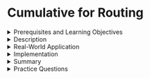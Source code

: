 # Cumulative for Routing

<details><summary>Prerequisites and Learning Objectives</summary>

# Prerequisites

Before going through this topic, the learner should have completed/understand the following:

- Expressions
- Data binding
- Controller and Scopes
- Modules and Components
- Directives
- Services

# Learning Objectives

At the end of the topic, the learner should be able to do the following:

- Define routing in the context of AngularJS
- Implement routing in an AngularJS application

</details>

<details><summary>Description</summary>

## References

[$routeProvider (Official AngularJS Docs)](https://docs.angularjs.org/api/ngRoute/provider/$routeProvider)

[Routing & Multiple Views (Official AngularJS Tutorial)](https://docs.angularjs.org/tutorial/step_09)

## What is routing?

> ✒️ **Definition:** Routing is the process of linking URL locations to specific templates. 

With our current knowledge, if we wanted to implement a single page application we would be reliant on directives such as ng-if or ng-switch. This will do the job of loading and unloading templates just fine. However these options will not update the URL within the browser. This means that if a user wants to bookmark a specific 'page' within our application, they can not do so. The bookmark would always point to the top level 'index.html'. Further, if the user hits the back button within their browser, then it could take them off of the application altogether. Instead, it would be preferable that when a user clicks the back button they are taken to the previous view. 

This is where routing comes in. With routing, when a user clicks on a link within our app the URL will update within the browser and that URL location will be tied to a specific template. This fixes all of the issues we mentioned and also allows us to render templates based on user input without the need for ng-if or ng-switch directives. 

A typical scenario may play out like this: 

- A user clicks on a link within the app.
- The link updates the url from 'index.html' to 'index.html#!/myCoolPage'. 
- The AngularJS router can see the change in the URL and will now render the template associated with the new URL. 

## How can we use routing?

To begin, we need to bring in the angular routing module either from Node Package Manager (NPM) or via a Content Delivery Network (CDN). In this lesson, we will use a CDN to get the necessary files. We've already used a CDN in previous lessons to import the AngularJS framework itself. We will simply include another script element under our import of the AngularJS framework to also include the AngularJS routing module.

```html
<html ng-app="myApp">
    <head>
        <script src="https://code.angularjs.org/1.8.2/angular.min.js" defer></script>
        <script src="https://code.angularjs.org/1.8.2/angular-route.min.js" defer></script>
        ...
    </head>
    ...
</html>
```

Next, we need to include the 'ngRoute' module as a dependency for our application - along with any components that will be used, custom services or directives, ect. 

app.module.js:
```JavaScript
angular.module('myApp', [
    'ngRoute',
    'core',
    'home',
    'myHeader',
    'aboutUs',
    'error'
]);
```

For the next step, we'll set up our 'config.js' file. This file contains a configuration for a Provider type service. The `$routeProvider` is included with the file we imported earlier via the CDN. The `$routeProvider` is chained with a series of `.when()` functions, followed by an optional `.otherwise()` function. The first parameter of the `.when()` function is a string that will match against the URL location within the browser. If there is a match, we can load a specific component as you see below. This uses the 'template' property within the second argument of our function. We could optionally use a templateUrl property and point to a specific html file. A controller property can then be used to also define the controller for the template. This would be fine for a smaller application that doesn't use components. For our purposes, your author recommends following the format below. 

The `.otherwise()` function will apply if there are no matches for any `.when()`. This would include any URL locations with typos i.e. 'index.html/home' vs 'index.html/hom'. It will only take in a string value that matches the pattern on a previous `.when()` definition - this is how it knows which template to load. 

app.config.js:
```JavaScript
angular.
  module('myApp').
  config(['$routeProvider',
    function config($routeProvider) {
      $routeProvider.
      when('/', {
        template: '<home></home>'
      }).
        when('/home', {
          template: '<home></home>'
        }).
        when('/aboutUs', {
          template: '<about-us></about-us>'
        }).
        when('/error', {
          template: '<error></error>'
        }).
        otherwise('/error');
    }
  ]);
```

Finally, we need to include a single ng-view directive into our 'index.html' file. This directive tells the AngularJS framework where to load the templates.

```html
<!doctype html>
<html ng-app="myApp">
    <head>
        <script src="https://code.angularjs.org/1.8.2/angular.min.js" defer></script>
        <script src="https://code.angularjs.org/1.8.2/angular-route.min.js" defer></script>
        <!--All other '.js' files are imported here as well with script elements-->
    </head>
    <body>
        <my-header></my-header>      
        <ng-view></ng-view>
    </body>
</html>
```

Now whenever a user clicks an anchor tag within our application, the href attribute can set the URL location and angular routing will set the current view as appropriate. In our example, the header component contains our navigation links. Notice the `#!/path` syntax. This is what AngularJS expects within anchor tags to property set up routing. 

```html
<div class="header">
    <h1>AngularJS Routing Example</h1>
    <nav>
        <ul class="navList">
            <li class="navListItem"><a class="navListLink" href="#!/home">Home</a></li>
            <li class="navListItem"><a class="navListLink" href="#!/aboutUs">About Us</a></li>
        </ul> 
    </nav>
</div>
```

> 🗒️ **Note:** Be sure to check out the demo folder in the files for this lesson to get access to the full app!

## Why is routing important?

Routing is important because it allows us to create single page applications that are compliant with [deep linking](https://en.wikipedia.org/wiki/Deep_linking). Essentially, this means that our users will be able to bookmark URL locations and be directed to the appropriate template. It also means that backward and forward browser buttons will behave as expected when navigating our application.

</details>

<details><summary>Real-World Application</summary>

Luisa is nearing the end of her studies with AngularJS. Now that she has learned all about routing, she wants to put everything she has learned thus far into practice. Let's help Luisa with the following requirements:

- Create an AngularJS application that includes routing to at least 2 different components.
- One of the components should make use of a service that will perform a query to a public API of your choosing.
- Make use of at least 1 event directive.
- Make use of at least 1 conditional directive.
- Make use of at least 1 filter.

</details>

<details><summary>Implementation</summary>

## Let's help Luisa create a final project!

- For the routing requirement, don't forget these important steps:
  - Import the necessary module from a CDN or NPM
  - Create and customize the 'config.js' file
  - Include 'ngRoute' as a dependency within the app
  - Make sure anchor tags are prefixed with '#!/nameOfPage'
- For the service/http requirement:
  - Ensure you are using a factory service method. Recall that a service created via the service method is a poor choice for asynchronous code
  - Make use of the built-in $http service for easy requests to a public API
- The ng-click directive is an easy choice for an event directive! You can have it fire off your API request.
- The ng-if directive would be a nice choice for the conditional rendering directive requirement. You could assign the expression to the data returned from the API. When the data is received, only then will content render. Feel free to experiment with other directives such as ng-switch too!
- For the filter requirement, consider using a number or date filter to organize the data coming back from the API. Or perhaps a 'filter' filter for organizing data that is returned!
- Check out the demo folder in the topic files to see a solution to this challenge. How does it compare to your work? What did you do differently?

## Exercises

- Can we have nested routes in AngularJS? For example, an ng-view on both a template and the child of the first template?

<details><summary>Answer</summary>
Yes! There is nothing stopping us from creating nested routes within our 'config.js'. Larger apps such as these can be unwieldy however. Some community solutions, such as UI-Router have attempted to address this.
</details>

</details>

<details><summary>Summary</summary>

- Routing is the process of linking URL locations to specific templates
- Routing enables deep linking, meaning that our users will be able to bookmark specific views and the browser's back and forward buttons will work with different views
- We need to import a separate module to enable routing
- ngRoute needs to be listed as a dependency in our app to get access to $routeProvider
- $routeProvider has .when() and .otherwise() methods to determine what URL locations correspond to each view - this is set up in our 'config.js' file
- AngularJS routing expects anchor tag href's to be pre-fixed with '#!/path' syntax

</details>

<details><summary>Practice Questions</summary>

[Practice Questions](./Quiz.gift)

</details>
